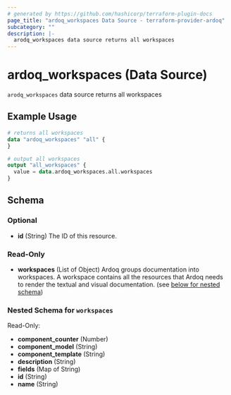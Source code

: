 ```yaml
---
# generated by https://github.com/hashicorp/terraform-plugin-docs
page_title: "ardoq_workspaces Data Source - terraform-provider-ardoq"
subcategory: ""
description: |-
  arodq_workspaces data source returns all workspaces
---
```


# ardoq_workspaces (Data Source)

`arodq_workspaces` data source returns all workspaces

## Example Usage

```terraform
# returns all workspaces
data "ardoq_workspaces" "all" {
}

# output all workspaces
output "all_workspaces" {
  value = data.ardoq_workspaces.all.workspaces
}
```

<!-- schema generated by tfplugindocs -->
## Schema

### Optional

- **id** (String) The ID of this resource.

### Read-Only

- **workspaces** (List of Object) Ardoq groups documentation into workspaces. A workspace contains all the resources that Ardoq needs to render the textual and visual documentation. (see [below for nested schema](#nestedatt--workspaces))

<a id="nestedatt--workspaces"></a>
### Nested Schema for `workspaces`

Read-Only:

- **component_counter** (Number)
- **component_model** (String)
- **component_template** (String)
- **description** (String)
- **fields** (Map of String)
- **id** (String)
- **name** (String)



